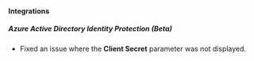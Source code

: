 
#### Integrations
##### Azure Active Directory Identity Protection (Beta)
- Fixed an issue where the **Client Secret** parameter was not displayed.
